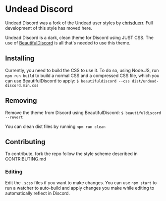 # Undead Discord
Undead Discord was a fork of the Undead user styles by [chrisduerr](https://github.com/chrisduerr/userstyles). Full development of this style has moved here.

Undead Discord is a dark, clean theme for Discord using JUST CSS. The use of [BeautifulDiscord](https://github.com/leovoel/BeautifulDiscord) is all that's needed to use this theme.

## Installing
Currently, you need to build the CSS to use it. To do so, using Node.JS, run `npm run build` to build a normal CSS and a compressed CSS file, which you can use BeautifulDiscord to apply: `$ beautifuldiscord --css dist/undead-discord.min.css`

## Removing
Remove the theme from Discord using BeautifulDiscord: `$ beautifuldiscord --revert`

You can clean dist files by running `npm run clean`

## Contributing
To contribute, fork the repo follow the style scheme described in CONTRIBUTING.md

### Editing
Edit the `.scss` files if you want to make changes. You can use `npm start` to run a watcher to auto-build and apply changes you make while editing to automatically reflect in Discord.
